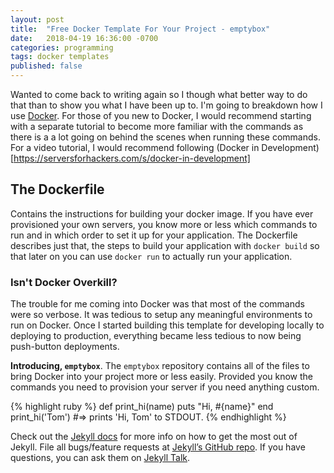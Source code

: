 ```yaml
---
layout: post
title:  "Free Docker Template For Your Project - emptybox"
date:   2018-04-19 16:36:00 -0700
categories: programming
tags: docker templates
published: false
---
```

Wanted to come back to writing again so I though what better way to do that than to show you what I have been up to. I'm going to breakdown how I use [Docker](https://www.docker.com/). For those of you new to Docker, I would recommend starting with a separate tutorial to become more familiar with the commands as there is a a lot going on behind the scenes when running these commands. For a video tutorial, I would recommend following (Docker in Development)[https://serversforhackers.com/s/docker-in-development]

## The Dockerfile

Contains the instructions for building your docker image. If you have ever provisioned your own servers, you know more or less which commands to run and in which order to set it up for your application. The Dockerfile describes just that, the steps to build your application with `docker build` so that later on you can use `docker run` to actually run your application.

### Isn't Docker Overkill?

The trouble for me coming into Docker was that most of the commands were so verbose. It was tedious to setup any meaningful environments to run on Docker. Once I started building this template for developing locally to deploying to production, everything became less tedious to now being push-button deployments.

**Introducing, `emptybox`**. The `emptybox` repository contains all of the files to bring Docker into your project more or less easily. Provided you know the commands you need to provision your server if you need anything custom.







{% highlight ruby %}
def print_hi(name)
  puts "Hi, #{name}"
end
print_hi('Tom')
#=> prints 'Hi, Tom' to STDOUT.
{% endhighlight %}

Check out the [Jekyll docs][jekyll-docs] for more info on how to get the most out of Jekyll. File all bugs/feature requests at [Jekyll’s GitHub repo][jekyll-gh]. If you have questions, you can ask them on [Jekyll Talk][jekyll-talk].

[jekyll-docs]: http://jekyllrb.com/docs/home
[jekyll-gh]:   https://github.com/jekyll/jekyll
[jekyll-talk]: https://talk.jekyllrb.com/
